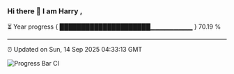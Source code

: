 ### Hi there 👋 I am Harry , 

⏳ Year progress { █████████████████████▁▁▁▁▁▁▁▁▁ } 70.19 %

---

⏰ Updated on Sun, 14 Sep 2025 04:33:13 GMT

![Progress Bar CI](https://github.com/duykhang68/duykhang68/workflows/Progress%20Bar%20CI/badge.svg)
